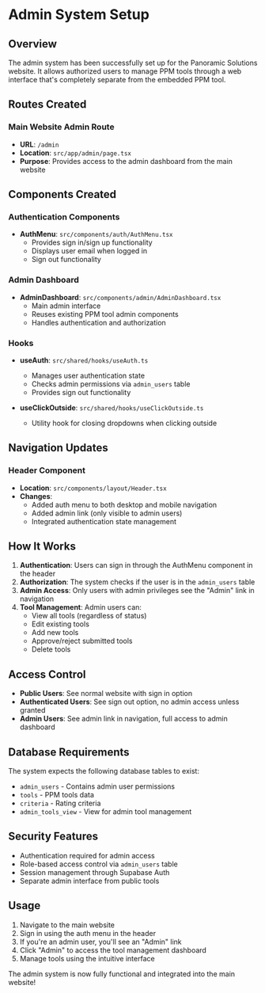 # Admin System Setup

## Overview
The admin system has been successfully set up for the Panoramic Solutions website. It allows authorized users to manage PPM tools through a web interface that's completely separate from the embedded PPM tool.

## Routes Created

### Main Website Admin Route
- **URL**: `/admin`
- **Location**: `src/app/admin/page.tsx`
- **Purpose**: Provides access to the admin dashboard from the main website

## Components Created

### Authentication Components
- **AuthMenu**: `src/components/auth/AuthMenu.tsx`
  - Provides sign in/sign up functionality
  - Displays user email when logged in
  - Sign out functionality

### Admin Dashboard
- **AdminDashboard**: `src/components/admin/AdminDashboard.tsx`
  - Main admin interface
  - Reuses existing PPM tool admin components
  - Handles authentication and authorization

### Hooks
- **useAuth**: `src/shared/hooks/useAuth.ts`
  - Manages user authentication state
  - Checks admin permissions via `admin_users` table
  - Provides sign out functionality

- **useClickOutside**: `src/shared/hooks/useClickOutside.ts`
  - Utility hook for closing dropdowns when clicking outside

## Navigation Updates

### Header Component
- **Location**: `src/components/layout/Header.tsx`
- **Changes**:
  - Added auth menu to both desktop and mobile navigation
  - Added admin link (only visible to admin users)
  - Integrated authentication state management

## How It Works

1. **Authentication**: Users can sign in through the AuthMenu component in the header
2. **Authorization**: The system checks if the user is in the `admin_users` table
3. **Admin Access**: Only users with admin privileges see the "Admin" link in navigation
4. **Tool Management**: Admin users can:
   - View all tools (regardless of status)
   - Edit existing tools
   - Add new tools
   - Approve/reject submitted tools
   - Delete tools

## Access Control

- **Public Users**: See normal website with sign in option
- **Authenticated Users**: See sign out option, no admin access unless granted
- **Admin Users**: See admin link in navigation, full access to admin dashboard

## Database Requirements

The system expects the following database tables to exist:
- `admin_users` - Contains admin user permissions
- `tools` - PPM tools data
- `criteria` - Rating criteria
- `admin_tools_view` - View for admin tool management

## Security Features

- Authentication required for admin access
- Role-based access control via `admin_users` table
- Session management through Supabase Auth
- Separate admin interface from public tools

## Usage

1. Navigate to the main website
2. Sign in using the auth menu in the header
3. If you're an admin user, you'll see an "Admin" link
4. Click "Admin" to access the tool management dashboard
5. Manage tools using the intuitive interface

The admin system is now fully functional and integrated into the main website!
